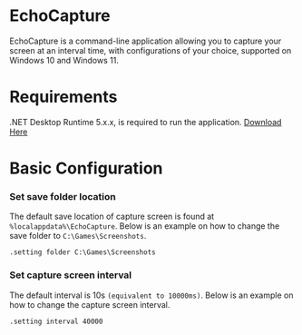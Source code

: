 # EchoCapture

EchoCapture is a command-line application allowing you to capture your screen at an
interval time, with configurations of your choice, supported on Windows 10 and Windows 11.

# Requirements

.NET Desktop Runtime 5.x.x, is required to run the application.
[Download Here](https://dotnet.microsoft.com/en-us/download/dotnet/5.0)

# Basic Configuration

### Set save folder location

The default save location of capture screen is found at ```%localappdata%\EchoCapture```.
Below is an example on how to change the save folder to ```C:\Games\Screenshots```.

```
.setting folder C:\Games\Screenshots
```

### Set capture screen interval

The default interval is 10s `(equivalent to 10000ms)`.
Below is an example on how to change the capture screen interval.

```
.setting interval 40000
```
